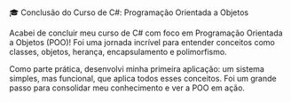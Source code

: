 🎓 Conclusão do Curso de C#: Programação Orientada a Objetos

Acabei de concluir meu curso de C# com foco em Programação Orientada a Objetos (POO)! Foi uma jornada incrível para entender conceitos como classes, objetos, herança, encapsulamento e polimorfismo.

Como parte prática, desenvolvi minha primeira aplicação: um sistema simples, mas funcional, que aplica todos esses conceitos. Foi um grande passo para consolidar meu conhecimento e ver a POO em ação.
